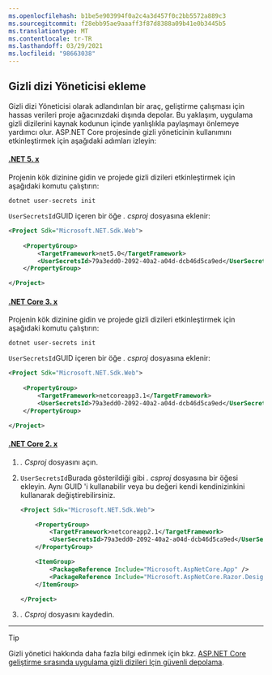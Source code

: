 ```yaml
---
ms.openlocfilehash: b1be5e903994f0a2c4a3d457f0c2bb5572a889c3
ms.sourcegitcommit: f28ebb95ae9aaaff3f87d8388a09b41e0b3445b5
ms.translationtype: MT
ms.contentlocale: tr-TR
ms.lasthandoff: 03/29/2021
ms.locfileid: "98663038"
---
```

## <a name="add-secret-manager"></a>Gizli dizi Yöneticisi ekleme

Gizli dizi Yöneticisi olarak adlandırılan bir araç, geliştirme çalışması için hassas verileri proje ağacınızdaki dışında depolar. Bu yaklaşım, uygulama gizli dizilerini kaynak kodunun içinde yanlışlıkla paylaşmayı önlemeye yardımcı olur. ASP.NET Core projesinde gizli yöneticinin kullanımını etkinleştirmek için aşağıdaki adımları izleyin:

#### <a name="net-5x"></a>[.NET 5. x](#tab/core5x)

Projenin kök dizinine gidin ve projede gizli dizileri etkinleştirmek için aşağıdaki komutu çalıştırın:

```dotnetcli
dotnet user-secrets init
```

`UserSecretsId`GUID içeren bir öğe *. csproj* dosyasına eklenir:

```xml
<Project Sdk="Microsoft.NET.Sdk.Web">
    
    <PropertyGroup>
        <TargetFramework>net5.0</TargetFramework>
        <UserSecretsId>79a3edd0-2092-40a2-a04d-dcb46d5ca9ed</UserSecretsId>
    </PropertyGroup>

</Project>
```

#### <a name="net-core-3x"></a>[.NET Core 3. x](#tab/core3x)

Projenin kök dizinine gidin ve projede gizli dizileri etkinleştirmek için aşağıdaki komutu çalıştırın:

```dotnetcli
dotnet user-secrets init
```

`UserSecretsId`GUID içeren bir öğe *. csproj* dosyasına eklenir:

```xml
<Project Sdk="Microsoft.NET.Sdk.Web">
    
    <PropertyGroup>
        <TargetFramework>netcoreapp3.1</TargetFramework>
        <UserSecretsId>79a3edd0-2092-40a2-a04d-dcb46d5ca9ed</UserSecretsId>
    </PropertyGroup>

</Project>
```

#### <a name="net-core-2x"></a>[.NET Core 2. x](#tab/core2x)

1. *. Csproj* dosyasını açın.

1. `UserSecretsId`Burada gösterildiği gibi *. csproj* dosyasına bir öğesi ekleyin. Aynı GUID 'i kullanabilir veya bu değeri kendi kendinizinkini kullanarak değiştirebilirsiniz.

    ```xml
    <Project Sdk="Microsoft.NET.Sdk.Web">
    
        <PropertyGroup>
            <TargetFramework>netcoreapp2.1</TargetFramework>
            <UserSecretsId>79a3edd0-2092-40a2-a04d-dcb46d5ca9ed</UserSecretsId>
        </PropertyGroup>
    
        <ItemGroup>
            <PackageReference Include="Microsoft.AspNetCore.App" />
            <PackageReference Include="Microsoft.AspNetCore.Razor.Design" Version="2.1.2" PrivateAssets="All" />
        </ItemGroup>
    
    </Project>
    ```
    
1. *. Csproj* dosyasını kaydedin.

---

> [!TIP]
> Gizli yönetici hakkında daha fazla bilgi edinmek için bkz. [ASP.NET Core geliştirme sırasında uygulama gizli dizileri Için güvenli depolama](/aspnet/core/security/app-secrets).
